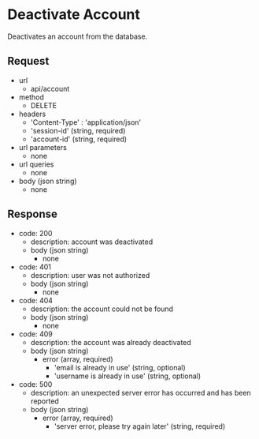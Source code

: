 # Deactivate Account
Deactivates an account from the database.

## Request
- url
  - api/account
- method
  - DELETE
- headers
  - 'Content-Type' : 'application/json'
  - 'session-id' (string, required)
  - 'account-id' (string, required)
- url parameters
  - none
- url queries
  - none
- body (json string)
  - none

## Response
- code: 200
  - description: account was deactivated
  - body (json string)
    - none
- code: 401
  - description: user was not authorized
  - body (json string)
    - none
- code: 404
  - description: the account could not be found
  - body (json string)
    - none
- code: 409
  - description: the account was already deactivated
  - body (json string)
    - error (array, required)
      - 'email is already in use' (string, optional)
      - 'username is already in use' (string, optional)
- code: 500
  - description: an unexpected server error has occurred and has been reported
  - body (json string)
    - error (array, required)
      - 'server error, please try again later' (string, required)
